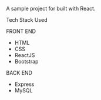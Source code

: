 A sample project for built with React.

Tech Stack Used

FRONT END
- HTML
- CSS 
- ReactJS
- Bootstrap

BACK END
- Express
- MySQL
